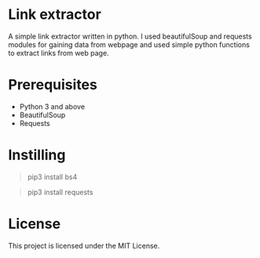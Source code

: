 # Link extractor

A simple link extractor written in python. I used beautifulSoup and requests modules for gaining data from webpage and used simple python functions to extract links from web page.

# Prerequisites
- Python 3 and above
- BeautifulSoup
- Requests

# Instilling

> pip3 install bs4

> pip3 install requests

# License 
This project is licensed under the MIT License.
